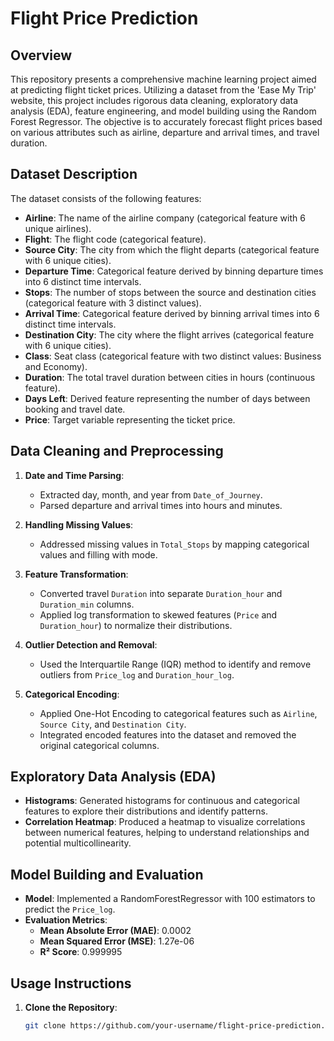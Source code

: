 # Flight Price Prediction

## Overview

This repository presents a comprehensive machine learning project aimed at predicting flight ticket prices. Utilizing a dataset from the 'Ease My Trip' website, this project includes rigorous data cleaning, exploratory data analysis (EDA), feature engineering, and model building using the Random Forest Regressor. The objective is to accurately forecast flight prices based on various attributes such as airline, departure and arrival times, and travel duration.

## Dataset Description

The dataset consists of the following features:

- **Airline**: The name of the airline company (categorical feature with 6 unique airlines).
- **Flight**: The flight code (categorical feature).
- **Source City**: The city from which the flight departs (categorical feature with 6 unique cities).
- **Departure Time**: Categorical feature derived by binning departure times into 6 distinct time intervals.
- **Stops**: The number of stops between the source and destination cities (categorical feature with 3 distinct values).
- **Arrival Time**: Categorical feature derived by binning arrival times into 6 distinct time intervals.
- **Destination City**: The city where the flight arrives (categorical feature with 6 unique cities).
- **Class**: Seat class (categorical feature with two distinct values: Business and Economy).
- **Duration**: The total travel duration between cities in hours (continuous feature).
- **Days Left**: Derived feature representing the number of days between booking and travel date.
- **Price**: Target variable representing the ticket price.

## Data Cleaning and Preprocessing

1. **Date and Time Parsing**:
   - Extracted day, month, and year from `Date_of_Journey`.
   - Parsed departure and arrival times into hours and minutes.

2. **Handling Missing Values**:
   - Addressed missing values in `Total_Stops` by mapping categorical values and filling with mode.

3. **Feature Transformation**:
   - Converted travel `Duration` into separate `Duration_hour` and `Duration_min` columns.
   - Applied log transformation to skewed features (`Price` and `Duration_hour`) to normalize their distributions.

4. **Outlier Detection and Removal**:
   - Used the Interquartile Range (IQR) method to identify and remove outliers from `Price_log` and `Duration_hour_log`.

5. **Categorical Encoding**:
   - Applied One-Hot Encoding to categorical features such as `Airline`, `Source City`, and `Destination City`.
   - Integrated encoded features into the dataset and removed the original categorical columns.

## Exploratory Data Analysis (EDA)

- **Histograms**: Generated histograms for continuous and categorical features to explore their distributions and identify patterns.
- **Correlation Heatmap**: Produced a heatmap to visualize correlations between numerical features, helping to understand relationships and potential multicollinearity.

## Model Building and Evaluation

- **Model**: Implemented a RandomForestRegressor with 100 estimators to predict the `Price_log`.
- **Evaluation Metrics**:
  - **Mean Absolute Error (MAE)**: 0.0002
  - **Mean Squared Error (MSE)**: 1.27e-06
  - **R² Score**: 0.999995

## Usage Instructions

1. **Clone the Repository**:
   ```bash
   git clone https://github.com/your-username/flight-price-prediction.git
